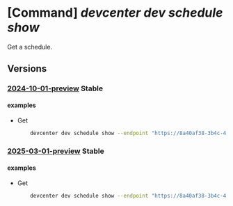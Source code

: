 # [Command] _devcenter dev schedule show_

Get a schedule.

## Versions

### [2024-10-01-preview](/Resources/data-plane/microsoft.devcenter/L3Byb2plY3RzL3t9L3Bvb2xzL3t9L3NjaGVkdWxlcy97fQ==/2024-10-01-preview.xml) **Stable**

<!-- data-plane:microsoft.devcenter /projects/{}/pools/{}/schedules/{} 2024-10-01-preview -->

#### examples

- Get
    ```bash
        devcenter dev schedule show --endpoint "https://8a40af38-3b4c-4672-a6a4-5e964b1870ed-contosodevcenter.centralus.devcenter.azure.com/" --pool-name "DevPool" --project-name "DevProject"
    ```

### [2025-03-01-preview](/Resources/data-plane/microsoft.devcenter/L3Byb2plY3RzL3t9L3Bvb2xzL3t9L3NjaGVkdWxlcy97fQ==/2025-03-01-preview.xml) **Stable**

<!-- data-plane:microsoft.devcenter /projects/{}/pools/{}/schedules/{} 2025-03-01-preview -->

#### examples

- Get
    ```bash
        devcenter dev schedule show --endpoint "https://8a40af38-3b4c-4672-a6a4-5e964b1870ed-contosodevcenter.centralus.devcenter.azure.com/" --pool-name "DevPool" --project-name "DevProject"
    ```
